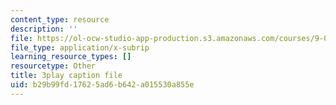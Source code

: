 ```yaml
---
content_type: resource
description: ''
file: https://ol-ocw-studio-app-production.s3.amazonaws.com/courses/9-00sc-introduction-to-psychology-fall-2011/b29b99fd17625ad6b642a015530a855e_bihrpOS0qtY.vtt
file_type: application/x-subrip
learning_resource_types: []
resourcetype: Other
title: 3play caption file
uid: b29b99fd-1762-5ad6-b642-a015530a855e
---
```

